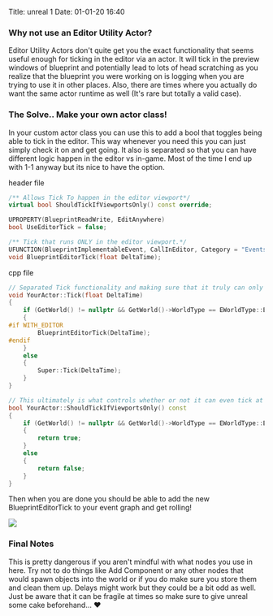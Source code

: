 Title: unreal 1
Date: 01-01-20 16:40

### Why not use an Editor Utility Actor?
Editor Utility Actors don't quite get you the exact functionality that seems useful enough for ticking in the editor via an actor. It will tick in the preview windows of blueprint and potentially lead to lots of head scratching as you realize that 
the blueprint you were working on is logging when you are trying to use it in other places. Also, there are times where you actually do want the same actor runtime as well (It's rare but totally a valid case).

### The Solve.. Make your own actor class!
In your custom actor class you can use this to add a bool that toggles being able to tick in the editor. This way whenever you need this you can just simply check it on and get going. It also is separated so that you can have different logic happen in the editor vs in-game. Most of the time I end up with 1-1 anyway but its nice to have the option. 


header file
```c++
/** Allows Tick To happen in the editor viewport*/
virtual bool ShouldTickIfViewportsOnly() const override;

UPROPERTY(BlueprintReadWrite, EditAnywhere)
bool UseEditorTick = false;

/** Tick that runs ONLY in the editor viewport.*/
UFUNCTION(BlueprintImplementableEvent, CallInEditor, Category = "Events")
void BlueprintEditorTick(float DeltaTime);

```

cpp file
```c++
// Separated Tick functionality and making sure that it truly can only happen in the editor. Might be a bit overkill but you can easily consolidate if you'd like. 
void YourActor::Tick(float DeltaTime)
{
	if (GetWorld() != nullptr && GetWorld()->WorldType == EWorldType::Editor)
	{
#if WITH_EDITOR
		BlueprintEditorTick(DeltaTime);
#endif
	}
	else
	{
		Super::Tick(DeltaTime);
	}
}

// This ultimately is what controls whether or not it can even tick at all in the editor view port. But, it is EVERY view port so it still needs to be blocked from preview windows and junk.
bool YourActor::ShouldTickIfViewportsOnly() const
{
	if (GetWorld() != nullptr && GetWorld()->WorldType == EWorldType::Editor && UseEditorTick)
	{
		return true;
	}
	else
	{
		return false;
	}
}

```

Then when you are done you should be able to add the new BlueprintEditorTick to your event graph and get rolling!

![](https://media.discordapp.net/attachments/559801353073852433/695677686160556042/unknown.png)

### Final Notes
This is pretty dangerous if you aren't mindful with what nodes you use in here. 
Try not to do things like Add Component or any other nodes that would spawn objects into the world or if you do make sure you store them and clean them up. 
Delays might work but they could be a bit odd as well.
Just be aware that it can be fragile at times so make sure to give unreal some cake beforehand... ❤️ 

